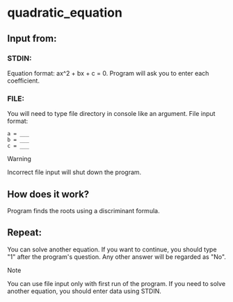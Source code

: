 # quadratic_equation
## Input from:
### STDIN:
Equation format: ax^2 + bx + c = 0. Program will ask you to enter each coefficient.
### FILE:
You will need to type file directory in console like an argument.
File input format:
```
a = ___
b = ___
c = ___
```
> [!WARNING]
> Incorrect file input will shut down the program.
## How does it work?
Program finds the roots using a discriminant formula.
## Repeat:
You can solve another equation. If you want to continue, you should type "1" after the program's question. Any other answer will be regarded as "No".
> [!NOTE]
> You can use file input only with first run of the program. If you need to solve another equation, you should enter data using STDIN.
